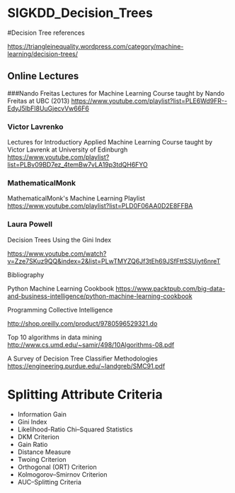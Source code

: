 SIGKDD_Decision_Trees
==============================

#Decision Tree references

https://triangleinequality.wordpress.com/category/machine-learning/decision-trees/

## Online Lectures

###Nando Freitas
Lectures for Machine Learning Course taught by Nando Freitas at UBC (2013)
https://www.youtube.com/playlist?list=PLE6Wd9FR--EdyJ5lbFl8UuGjecvVw66F6


### Victor Lavrenko
Lectures for Introductiory Applied Machine Learning Course taught by Victor Lavrenk at University of Edinburgh
https://www.youtube.com/playlist?list=PLBv09BD7ez_4temBw7vLA19p3tdQH6FYO

### MathematicalMonk

MathematicalMonk's Machine Learning Playlist
https://www.youtube.com/playlist?list=PLD0F06AA0D2E8FFBA

### Laura Powell 
Decision Trees Using the Gini Index

https://www.youtube.com/watch?v=Zze7SKuz9QQ&index=2&list=PLwTMYZQ6Jf3tEh69JSfFttSSUjyt6nreT


Bibliography 

Python Machine Learning Cookbook
https://www.packtpub.com/big-data-and-business-intelligence/python-machine-learning-cookbook

Programming Collective Intelligence 

http://shop.oreilly.com/product/9780596529321.do


Top 10 algorithms in data mining
http://www.cs.umd.edu/~samir/498/10Algorithms-08.pdf


A Survey of Decision Tree Classifier Methodologies
https://engineering.purdue.edu/~landgreb/SMC91.pdf

# Splitting Attribute Criteria

* Information Gain
* Gini Index
* Likelihood-Ratio Chi–Squared Statistics
* DKM Criterion
* Gain Ratio
* Distance Measure
* Twoing Criterion
* Orthogonal (ORT) Criterion
* Kolmogorov–Smirnov Criterion
* AUC–Splitting Criteria